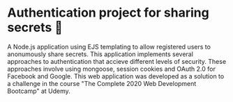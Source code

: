 # Authentication project for sharing secrets 🤫

A Node.js application using EJS templating to allow registered users to anonumously share secrets. This application implements several approaches to authentication that accieve different levels of security. These approaches involve using mongoose, session cookies and OAuth 2.0 for Facebook and Google. This web application was developed as a solution to a challenge in the course "The Complete 2020 Web Development Bootcamp" at Udemy.
